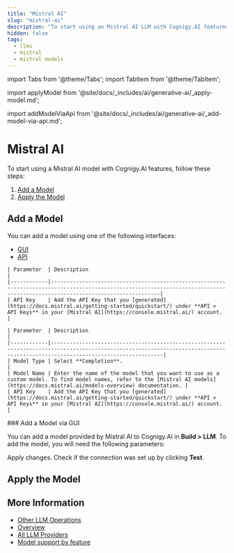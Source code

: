 ```yaml
---
title: "Mistral AI"
slug: "mistral-ai"
description: "To start using an Mistral AI LLM with Cognigy.AI features, add the LLM and apply it to the corresponding use case."
hidden: false
tags:
  - llms
  - mistral
  - mistral models
---
```



import Tabs from '@theme/Tabs';
import TabItem from '@theme/TabItem';

import applyModel from '@site/docs/_includes/ai/generative-ai/_apply-model.md';



import addModelViaApi from '@site/docs/_includes/ai/generative-ai/_add-model-via-api.md';



# Mistral AI

To start using a Mistral AI model with Cognigy.AI features, follow these steps:

1. [Add a Model](#add-a-model)
2. [Apply the Model](#apply-the-model)

## Add a Model

You can add a model using one of the following interfaces:

- [GUI](#add-a-model-via-gui)
- [API](#add-a-model-via-api)

<Tabs>
  <TabItem value="tab1" label="Standard Model" default>

    | Parameter  | Description                                                                                                                                                                   |
    |------------|-------------------------------------------------------------------------------------------------------------------------------------------------------------------------------|
    | API Key    | Add the API Key that you [generated](https://docs.mistral.ai/getting-started/quickstart/) under **API > API Keys** in your [Mistral AI](https://console.mistral.ai/) account. |

  </TabItem>
  <TabItem value="tab2" label="Custom Model">

    | Parameter  | Description                                                                                                                                                                    |
    |------------|--------------------------------------------------------------------------------------------------------------------------------------------------------------------------------|
    | Model Type | Select **Completion**.                                                                                                                                                         |
    | Model Name | Enter the name of the model that you want to use as a custom model. To find model names, refer to the [Mistral AI models](https://docs.mistral.ai/models-overview) documentation. |
    | API Key    | Add the API Key that you [generated](https://docs.mistral.ai/getting-started/quickstart/) under **API > API Keys** in your [Mistral AI](https://console.mistral.ai/) account.  |

  </TabItem>
</Tabs>
### Add a Model via GUI

You can add a model provided by Mistral AI to Cognigy.AI in **Build > LLM**. To add the model, you will need the following parameters:

Apply changes. Check if the connection was set up by clicking **Test**.

<addModelViaApi />

## Apply the Model

<applyModel />

## More Information

- [Other LLM Operations](../other-operations.md)
- [Overview](../overview.md)
- [All LLM Providers](all-providers.md)
- [Model support by feature](../model-support-by-feature.md)